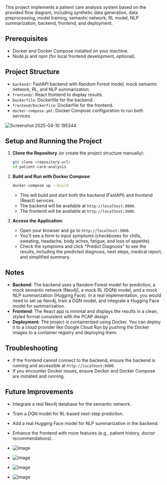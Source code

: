   This project implements a patient care analysis system based on the provided flow diagram, including synthetic data generation, data preprocessing, model training, semantic network, RL model, NLP summarization, backend, frontend, and deployment.

  ## Prerequisites
  - Docker and Docker Compose installed on your machine.
  - Node.js and npm (for local frontend development, optional).

  ## Project Structure
  - `backend/`: FastAPI backend with Random Forest model, mock semantic network, RL, and NLP summarization.
  - `frontend/`: React frontend to display results.
  - `Dockerfile`: Dockerfile for the backend.
  - `frontend/Dockerfile`: Dockerfile for the frontend.
  - `docker-compose.yml`: Docker Compose configuration to run both services.

 
 
 
 
 
 
 
 
 ![Screenshot 2025-04-10 195344](https://github.com/user-attachments/assets/d14b231b-8c46-41bb-9312-42ac715be770)



  ## Setup and Running the Project

  1. **Clone the Repository** (or create the project structure manually):
     ```bash
     git clone <repository-url>
     cd patient-care-analysis
     ```

  2. **Build and Run with Docker Compose**:
     ```bash
     docker-compose up --build
     ```
     - This will build and start both the backend (FastAPI) and frontend (React) services.
     - The backend will be available at `http://localhost:8000`.
     - The frontend will be available at `http://localhost:3000`.

  3. **Access the Application**:
     - Open your browser and go to `http://localhost:3000`.
     - You'll see a form to input symptoms (checkboxes for chills, sweating, headache, body aches, fatigue, and loss of appetite).
     - Check the symptoms and click "Predict Diagnosis" to see the results, including the predicted diagnosis, next steps, medical report, and simplified summary.

  ## Notes
  - **Backend**: The backend uses a Random Forest model for prediction, a mock semantic network (Neo4j), a mock RL (DQN) model, and a mock NLP summarization (Hugging Face). In a real implementation, you would need to set up Neo4j, train a DQN model, and integrate a Hugging Face model for summarization.
  - **Frontend**: The React app is minimal and displays the results in a clean, styled format consistent with the PCAP design.
  - **Deployment**: The project is containerized using Docker. You can deploy it to a cloud provider like Google Cloud Run by pushing the Docker images to a container registry and deploying them.

  ## Troubleshooting
  - If the frontend cannot connect to the backend, ensure the backend is running and accessible at `http://localhost:8000`.
  - If you encounter Docker issues, ensure Docker and Docker Compose are installed and running.

  ## Future Improvements
  - Integrate a real Neo4j database for the semantic network.
  - Train a DQN model for RL-based next-step prediction.
  - Add a real Hugging Face model for NLP summarization in the backend.
  - Enhance the frontend with more features (e.g., patient history, doctor recommendations).

  - ![image](https://github.com/user-attachments/assets/57856e5d-0d92-4996-876d-09803bfd6fd8)
  - ![image](https://github.com/user-attachments/assets/f224de47-d4d5-4607-912b-d2524af5953f)
  - ![image](https://github.com/user-attachments/assets/4a302724-6963-44ca-a3b7-c721dfed5eb9)
  - ![image](https://github.com/user-attachments/assets/baa8fde4-8580-4608-9e31-41f007eb8451)



